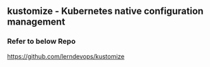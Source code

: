 ## kustomize - Kubernetes native configuration management


### Refer to below Repo

https://github.com/lerndevops/kustomize 
